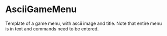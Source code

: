 # AsciiGameMenu
Template of a game menu, with ascii image and title. Note that entire menu is in text and commands need to be entered.
